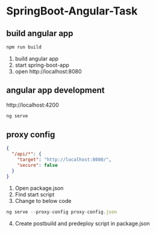 # SpringBoot-Angular-Task

## build angular app
```javascript
npm run build
```
1. build angular app
2. start spring-boot-app
3. open http://localhost:8080

## angular app development
http://localhost:4200
```javascript
ng serve
```

## proxy config
```json
{
  "/api/*": {
    "target": "http://localhost:8080/",
    "secure": false
  }
}
```
1. Open package.json
2. Find start script
3. Change to below code
```javascript
ng serve --proxy-config proxy-config.json
```
4. Create postbuild and predeploy script in package.json